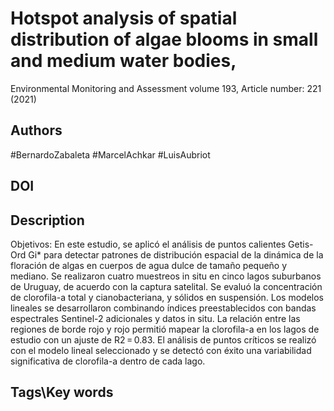 # Hotspot analysis of spatial distribution of algae blooms in small and medium water bodies,

Environmental Monitoring and Assessment volume 193, Article number: 221 (2021) 
## Authors
#BernardoZabaleta #MarcelAchkar #LuisAubriot

 
## DOI
 
## Description
Objetivos: En este estudio, se aplicó el análisis de puntos calientes Getis-Ord Gi* para detectar patrones de distribución espacial de la dinámica de la floración de algas en cuerpos de agua dulce de tamaño pequeño y mediano. Se realizaron cuatro muestreos in situ en cinco lagos suburbanos de Uruguay, de acuerdo con la captura satelital. Se evaluó la concentración de clorofila-a total y cianobacteriana, y sólidos en suspensión. Los modelos lineales se desarrollaron combinando índices preestablecidos con bandas espectrales Sentinel-2 adicionales y datos in situ. La relación entre las regiones de borde rojo y rojo permitió mapear la clorofila-a en los lagos de estudio con un ajuste de R2 = 0.83. El análisis de puntos críticos se realizó con el modelo lineal seleccionado y se detectó con éxito una variabilidad significativa de clorofila-a dentro de cada lago.
## Tags\Key words
# 